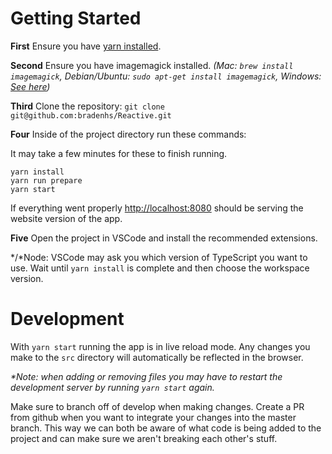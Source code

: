 # Getting Started

**First** Ensure you have [yarn installed](https://yarnpkg.com/en/docs/install).

**Second** Ensure you have imagemagick installed. *(Mac: `brew install imagemagick`, Debian/Ubuntu: `sudo apt-get install imagemagick`, Windows: [See here](http://www.imagemagick.org/script/binary-releases.php#windows))*

**Third** Clone the repository: `git clone git@github.com:bradenhs/Reactive.git`

**Four** Inside of the project directory run these commands:

It may take a few minutes for these to finish running.

```
yarn install
yarn run prepare
yarn start
```

If everything went properly [http://localhost:8080](http://localhost:8080) should be serving the
website version of the app.

**Five** Open the project in VSCode and install the recommended extensions.

*/*Node: VSCode may ask you which version of TypeScript you want to use. Wait until `yarn install`
is complete and then choose the workspace version.

# Development

With `yarn start` running the app is in live reload mode. Any changes you make to the `src` directory
will automatically be reflected in the browser.

*\*Note: when adding or removing files you may have to restart the development server by running
`yarn start` again.*

Make sure to branch off of develop when making changes. Create a PR from github when you want to
integrate your changes into the master branch. This way we can both be aware of what code is being
added to the project and can make sure we aren't breaking each other's stuff.
